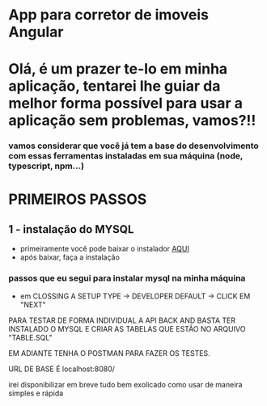 # App para corretor de imoveis Angular

# Olá, é um prazer te-lo em minha aplicação, tentarei lhe guiar da melhor forma possível para usar a aplicação sem problemas, vamos?!!

### vamos considerar que você já tem a base do desenvolvimento com essas ferramentas instaladas em sua máquina (node, typescript, npm...)

# PRIMEIROS PASSOS 

## 1 - instalação do MYSQL

+ primeiramente você pode baixar o instalador <a href="https://dev.mysql.com/downloads/installer/" target="_blank">AQUI</a>
+ após baixar, faça a instalação
  
### passos que eu segui para instalar mysql na minha máquina
+ em CLOSSING A SETUP TYPE -> DEVELOPER DEFAULT -> CLICK EM "NEXT" 



PARA TESTAR DE FORMA INDIVIDUAL A API BACK AND BASTA TER INSTALADO O MYSQL E CRIAR AS TABELAS QUE ESTÃO NO ARQUIVO "TABLE.SQL"

EM ADIANTE TENHA O POSTMAN PARA FAZER OS TESTES.

URL DE BASE É localhost:8080/ 

irei disponibilizar em breve tudo bem exolicado como usar de maneira simples e rápida
